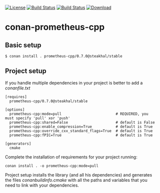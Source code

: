 [![License](https://img.shields.io/badge/license-MIT-blue.svg)](https://opensource.org/licenses/MIT)
[![Build Status](https://travis-ci.org/steakhal/conan-prometheus-cpp.svg)](https://travis-ci.org/steakhal/conan-prometheus-cpp)
[![Build Status](https://ci.appveyor.com/api/projects/status/github/steakhal/conan-prometheus-cpp)](https://ci.appveyor.com/project/steakhal/conan-prometheus-cpp)
[![Download](https://api.bintray.com/packages/steakhal/conan/prometheus-cpp%3Acivetweb/images/download.svg)](https://bintray.com/steakhal/conan/prometheus-cpp%3Acivetweb/_latestVersion)

# conan-prometheus-cpp

## Basic setup

    $ conan install . prometheus-cpp/0.7.0@steakhal/stable 
    
## Project setup

If you handle multiple dependencies in your project is better to add a *conanfile.txt*
    
    [requires]
      prometheus-cpp/0.7.0@steakhal/stable

    [options]
      prometheus-cpp:mode=pull                         # REQUIRED, you must specify 'pull' xor 'push'
      prometheus-cpp:shared=False                      # default is False
      prometheus-cpp:enable_compression=True           # default is True
      prometheus-cpp:override_cxx_standard_flags=True  # default is True
      prometheus-cpp:fPIC=True                         # default is True

    [generators]
      cmake

Complete the installation of requirements for your project running:

    conan install . -o prometheus-cpp:mode=pull

Project setup installs the library (and all his dependencies) and generates the files *conanbuildinfo.cmake* with all the 
paths and variables that you need to link with your dependencies.

